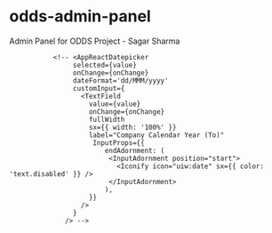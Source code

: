 # odds-admin-panel
Admin Panel for ODDS Project - Sagar Sharma






<!-- <Controller
                name="calendarYearEndsAt"
                control={control}
                rules={{ required: 'This is a required field.' }}
                render={({ field: { value, onChange }, fieldState: { error } }) => (
                  <AppReactDatepicker
                    selected={value}
                    onChange={onChange}
                    dateFormat='dd/MMM/yyyy'
                    customInput={
                      <TextField
                        value={value}
                        onChange={onChange}
                        fullWidth
                        sx={{ width: '100%' }}
                        label="Company Calendar Year (To)"
                        error={error}
                        helperText={error?.message}
                         InputProps={{
                            endAdornment: (
                             <InputAdornment position="start">
                               <Iconify icon="uiw:date" sx={{ color: 'text.disabled' }} />
                             </InputAdornment>
                            ),
                        }}
                      />
                    }
                  />
                )}
              /> -->

               <!-- <AppReactDatepicker
                    selected={value}
                    onChange={onChange}
                    dateFormat='dd/MMM/yyyy'
                    customInput={
                      <TextField
                        value={value}
                        onChange={onChange}
                        fullWidth
                        sx={{ width: '100%' }}
                        label="Company Calendar Year (To)"
                         InputProps={{
                            endAdornment: (
                             <InputAdornment position="start">
                               <Iconify icon="uiw:date" sx={{ color: 'text.disabled' }} />
                             </InputAdornment>
                            ),
                        }}
                      />
                    }
                  /> -->